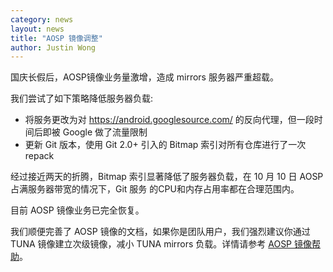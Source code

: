 ```yaml
---
category: news
layout: news
title: "AOSP 镜像调整"
author: Justin Wong
---
```


国庆长假后，AOSP镜像业务量激增，造成 mirrors 服务器严重超载。

我们尝试了如下策略降低服务器负载:

- 将服务更改为对 https://android.googlesource.com/ 的反向代理，但一段时间后即被 Google 做了流量限制
- 更新 Git 版本，使用 Git 2.0+ 引入的 Bitmap 索引对所有仓库进行了一次 repack

经过接近两天的折腾，Bitmap 索引显著降低了服务器负载，在 10 月 10 日 AOSP 占满服务器带宽的情况下，Git 服务
的CPU和内存占用率都在合理范围内。

目前 AOSP 镜像业务已完全恢复。

我们顺便完善了 AOSP 镜像的文档，如果你是团队用户，我们强烈建议你通过 TUNA 镜像建立次级镜像，减小 TUNA mirrors
负载。详情请参考 [AOSP 镜像帮助](/help/AOSP)。
